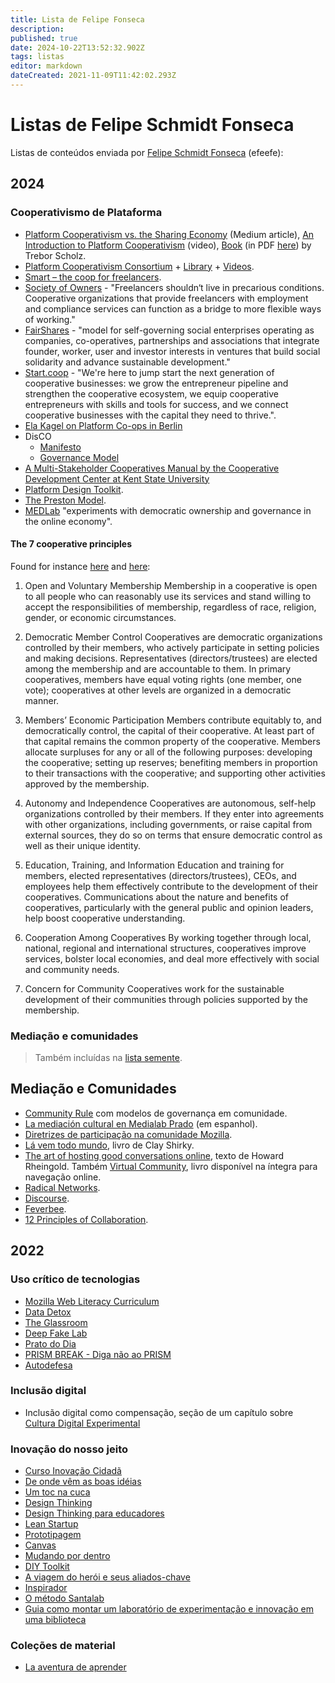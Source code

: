 ```yaml
---
title: Lista de Felipe Fonseca
description: 
published: true
date: 2024-10-22T13:52:32.902Z
tags: listas
editor: markdown
dateCreated: 2021-11-09T11:42:02.293Z
---
```


# Listas de Felipe Schmidt Fonseca

Listas de conteúdos enviada por [Felipe Schmidt Fonseca](/pessoas/felipe-fonseca) (efeefe):

## 2024

### Cooperativismo de Plataforma

- [Platform Cooperativism vs. the Sharing Economy](https://medium.com/@trebors/platform-cooperativism-vs-the-sharing-economy-2ea737f1b5ad) (Medium article), [An Introduction to Platform Cooperativism](https://archive.org/details/scholz-pc-course-platform-coop-intro-week-3) (video), [Book](https://rosalux.org.br/en/platform-cooperativism/) (in PDF [here](https://rosalux.org.br/wp-content/uploads/2016/06/scholz_platformcooperativism_2016.pdf)) by Trebor Scholz.
- [Platform Cooperativism Consortium](https://platform.coop/) + [Library](https://resources.platform.coop/) + [Videos](https://www.youtube.com/@platformcooperativism5678/featured).
- [Smart – the coop for freelancers](https://smart-eg.de/). 
- [Society of Owners](https://societyofowners.com/) - "Freelancers shouldn‘t live in precarious conditions. Cooperative organizations that provide freelancers with employment and compliance services can function as a bridge to more flexible ways of working."
- [FairShares](https://www.fairshares.coop/) - "model for self-governing social enterprises operating as companies, co-operatives, partnerships and associations that integrate founder, worker, user and investor interests in ventures that build social solidarity and advance sustainable development."
- [Start.coop](https://www.start.coop/) - "We're here to jump start the next generation of cooperative businesses: we grow the entrepreneur pipeline and strengthen the cooperative ecosystem, we equip cooperative entrepreneurs with skills and tools for success, and we connect cooperative businesses with the capital they need to thrive.".
- [Ela Kagel on Platform Co-ops in Berlin](https://www.youtube.com/watch?v=XqMdICVqtiQ)
- DisCO
	- [Manifesto](https://manifesto.disco.coop/)
	- [Governance Model](https://wiki.guerrillamediacollective.org/index.php/Distributed_Cooperative_Organization_(DisCO)_Governance_Model_V_3.0)
- [A Multi-Stakeholder Cooperatives Manual by the Cooperative Development Center at Kent State University](https://www.slideshare.net/trebor/a-multistakeholder-cooperatives-manual-by-the-cooperative-development-center-at-kent-state-university)
- [Platform Design Toolkit](https://www.boundaryless.io/pdt-toolkit/).
- [The Preston Model](https://thenextsystem.org/the-preston-model).
- [MEDLab](https://www.colorado.edu/lab/medlab/) "experiments with democratic ownership and governance in the online economy".


#### The 7 cooperative principles

Found for instance [here](https://ncbaclusa.coop/resources/7-cooperative-principles/) and [here](https://www.electric.coop/seven-cooperative-principles%E2%80%8B):

1. Open and Voluntary Membership
Membership in a cooperative is open to all people who can reasonably use its services and stand willing to accept the responsibilities of membership, regardless of race, religion, gender, or economic circumstances.

2. Democratic Member Control
Cooperatives are democratic organizations controlled by their members, who actively participate in setting policies and making decisions. Representatives (directors/trustees) are elected among the membership and are accountable to them. In primary cooperatives, members have equal voting rights (one member, one vote); cooperatives at other levels are organized in a democratic manner.

3. Members’ Economic Participation
Members contribute equitably to, and democratically control, the capital of their cooperative. At least part of that capital remains the common property of the cooperative. Members allocate surpluses for any or all of the following purposes: developing the cooperative; setting up reserves; benefiting members in proportion to their transactions with the cooperative; and supporting other activities approved by the membership.

4. Autonomy and Independence
Cooperatives are autonomous, self-help organizations controlled by their members. If they enter into agreements with other organizations, including governments, or raise capital from external sources, they do so on terms that ensure democratic control as well as their unique identity.

5. Education, Training, and Information
Education and training for members, elected representatives (directors/trustees), CEOs, and employees help them effectively contribute to the development of their cooperatives. Communications about the nature and benefits of cooperatives, particularly with the general public and opinion leaders, help boost cooperative understanding.

6. Cooperation Among Cooperatives
By working together through local, national, regional and international structures, cooperatives improve services, bolster local economies, and deal more effectively with social and community needs.

7. Concern for Community
Cooperatives work for the sustainable development of their communities through policies supported by the membership.


### Mediação e comunidades

> Também incluídas na [lista semente](/listas/semente).

## Mediação e Comunidades

- [Community Rule](/recursos/community-rule) com modelos de governança em comunidade.
- [La mediación cultural en Medialab Prado](/recursos/mediacion-cultural-medialab-prado) (em espanhol).
- [Diretrizes de participação na comunidade Mozilla](/recursos/diretrizes-participacao-mozilla).
- [Lá vem todo mundo](/recursos/la-vem-todo-mundo), livro de Clay Shirky.
- [The art of hosting good conversations online](/recursos/art-hosting-conversations-online), texto de Howard Rheingold. Também [Virtual Community](/recursos/virtual-community), livro disponível na íntegra para navegação online.
- [Radical Networks](/recursos/radical-networks).
- [Discourse](/recursos/discourse).
- [Feverbee](/recursos/feverbee).
- [12 Principles of Collaboration](/recursos/12-principles-collaboration).




## 2022
 
### Uso crítico de tecnologias 

 - [Mozilla Web Literacy Curriculum](/recursos/mozilla-web-literacy)
 - [Data Detox](/recursos/data-detox-kit)
 - [The Glassroom](/recursos/glassroom)
 - [Deep Fake Lab](/recursos/deep-fake-lab)
 - [Prato do Dia](/recursos/prato-do-dia)
 - [PRISM BREAK - Diga não ao PRISM](/recursos/prism-break)
 - [Autodefesa](/recursos/autodefesa)
 
### Inclusão digital
 
 - Inclusão digital como compensação, seção de um capítulo sobre [Cultura Digital Experimental](/recursos/ff-cultura-digital-experimental)
 
### Inovação do nosso jeito

 - [Curso Inovação Cidadã](/recursos/curso-inovacao-cidada)
 - [De onde vêm as boas idéias](/recursos/de-onde-vem-as-boas-ideias)
 - [Um toc na cuca](/recursos/um-toc-na-cuca)
 - [Design Thinking](/recursos/design-thinking)
 - [Design Thinking para educadores](/recursos/design-thinking-educadores)
 - [Lean Startup](/recursos/lean-startup)
 - [Prototipagem](/recursos/prototipagem)
 - [Canvas](/recursos/canvas)
 - [Mudando por dentro](/recursos/mudando-por-dentro)
 - [DIY Toolkit](/recursos/diy-toolkit)
 - [A viagem do herói e seus aliados-chave](/recursos/a-viagem-do-heroi)
 - [Inspirador](/recursos/inspirador)
 - [O método Santalab](/recursos/santalab)
 - [Guia como montar um laboratório de experimentação e innovação em uma biblioteca](/recursos/laboratorio-biblioteca)

### Coleções de material

 - [La aventura de aprender](/recursos/la-aventura-de-aprender)
 
 
 
 
 
 
 
 
 
 
 